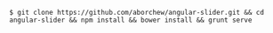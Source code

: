 `$ git clone https://github.com/aborchew/angular-slider.git && cd angular-slider && npm install && bower install && grunt serve`
